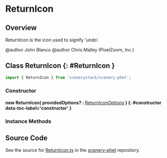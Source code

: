 # ReturnIcon

## Overview

ReturnIcon is the icon used to signify 'undo'.

@author John Blanco
@author Chris Malley (PixelZoom, Inc.)

## Class ReturnIcon {: #ReturnIcon }


```js
import { ReturnIcon } from 'scenerystack/scenery-phet';
```
### Constructor

#### new ReturnIcon( providedOptions? : <span style="font-weight: 400;">[ReturnIconOptions](../scenery-phet/ReturnIcon.md#ReturnIconOptions)</span> ) {: #constructor data-toc-label='constructor' }

### Instance Methods





## Source Code

See the source for [ReturnIcon.ts](https://github.com/phetsims/scenery-phet/blob/main/js/ReturnIcon.ts) in the [scenery-phet](https://github.com/phetsims/scenery-phet) repository.

